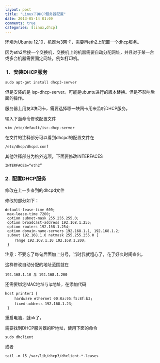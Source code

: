 ```yaml
---
layout: post
title: "Linux下DHCP服务器配置"
date: 2013-05-14 01:09
comments: true
categories: [linux,dhcp]
---
```


环境为Ubuntu 12.10，机器为3网卡，需要再eth2上配置一个dhcp服务。

因为eth2后接一个交换机，交换机上的机器需要自动分配网址，并且对于某一台或多台机器需要固定网址，例如打印机。

###  1.   安装DHCP服务

    sudo apt-get install dhcp3-server

但是安装的是
isp-dhcp-server。可能是ubuntu进行的版本替换。但是不影响后面的操作。

服务器上用友3块网卡，需要选择哪一块网卡用来监听DHCP服务。

输入下面命令修改配置文件

    vim /etc/default/isc-dhcp-server

在文件的注释部分可以看到dhcpd的配置文件在

    /etc/dhcp/dhcpd.conf

其他注释部分为格外选项，下面要修改INTERFACES

    INTERFACES=“eth2”
<!--more-->
### 2.  配置DHCP服务

修改在上一步查到的dhcpd文件

修改的部分如下：

    default-lease-time 600;
     max-lease-time 7200;
     option subnet-mask 255.255.255.0;
     option broadcast-address 192.168.1.255;
     option routers 192.168.1.254;
     option domain-name-servers 192.168.1.1, 192.168.1.2;
     subnet 192.168.1.0 netmask 255.255.255.0 {
     　　range 192.168.1.10 192.168.1.200;
     }

注意：不要忘了每句后面加上分号，当时我就粗心了，花了好久时间查出。

这样修改自动分配的地址范围就在

    192.168.1.10 与 192.168.1.200

还需要绑定MAC地址与ip地址，在添加代码

    host printer1 {
     　　hardware ethernet 00:0a:95:f5:8f:b3;
     　　fixed-address 192.168.1.23;
     }

重启电脑，就ok了。

需要找到DHCP服务器的IP地址，使用下面的命令

    sudo dhclient

或者

    tail -n 15 /var/lib/dhcp3/dhclient.*.leases

 
